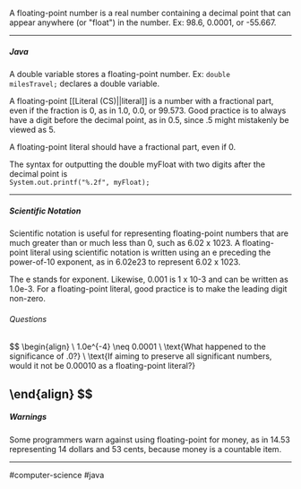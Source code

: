 A floating-point number is a real number containing a decimal point that can appear anywhere (or "float") in the number. Ex: 98.6, 0.0001, or -55.667.

---
##### Java

A double variable stores a floating-point number. Ex: `double milesTravel;` declares a double variable.

A floating-point [[Literal (CS)||literal]] is a number with a fractional part, even if the fraction is 0, as in 1.0, 0.0, or 99.573. Good practice is to always have a digit before the decimal point, as in 0.5, since .5 might mistakenly be viewed as 5.

A floating-point literal should have a fractional part, even if 0.

The syntax for outputting the double myFloat with two digits after the decimal point is   
`System.out.printf("%.2f", myFloat);`

---
##### Scientific Notation

Scientific notation is useful for representing floating-point numbers that are much greater than or much less than 0, such as 6.02 x 1023. A floating-point literal using scientific notation is written using an e preceding the power-of-10 exponent, as in 6.02e23 to represent 6.02 x 1023. 

The e stands for exponent. Likewise, 0.001 is 1 x 10-3 and can be written as 1.0e-3. For a floating-point literal, good practice is to make the leading digit non-zero.

###### Questions
$$
\begin{align} \\
1.0e^{-4} \neq 0.0001 \\
\text{What happened to the significance of .0?} \\
\text{If aiming to preserve all significant numbers, would it not be 0.00010 as a floating-point literal?}

\end{align}
$$
---
##### Warnings

Some programmers warn against using floating-point for money, as in 14.53 representing 14 dollars and 53 cents, because money is a countable item.

---
#computer-science #java
